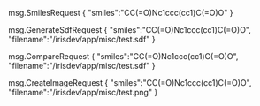 msg.SmilesRequest
{
"smiles":"CC(=O)Nc1ccc(cc1)C(=O)O"
}

msg.GenerateSdfRequest
{
"smiles":"CC(=O)Nc1ccc(cc1)C(=O)O",
"filename":"/irisdev/app/misc/test.sdf"
}

msg.CompareRequest
{
"smiles":"CC(=O)Nc1ccc(cc1)C(=O)O",
"filename":"/irisdev/app/misc/test.sdf"
}

msg.CreateImageRequest
{
"smiles":"CC(=O)Nc1ccc(cc1)C(=O)O",
"filename":"/irisdev/app/misc/test.png"
}